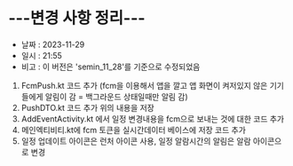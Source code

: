# ---변경 사항 정리---  
* 날짜 : 2023-11-29
* 일시 : 21:55
* 비고 : 이 버전은 'semin_11_28'를 기준으로 수정되었음
  
1. FcmPush.kt 코드 추가 (fcm을 이용해서 앱을 깔고 앱 화면이 켜저있지 않은 기기들에게 알림이 감 = 백그라운드 상태일때만 알림 감)
2. PushDTO.kt 코드 추가 위의 내용을 저장
3. AddEventActivity.kt 에서 일정 변경내용을 fcm으로 보내는 것에 대한 코드 추가
4. 메인엑티비티.kt에 fcm 토큰을 실시간데이터 베이스에 저장 코드 추가
6. 일정 업데이트 아이콘은 런처 아이콘 사용, 일정 알람시간의 알림은 알람 아이콘으로 변경
